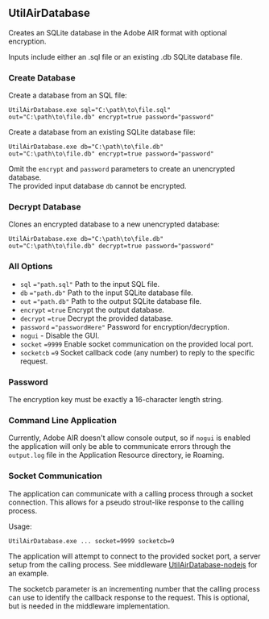 ## UtilAirDatabase

Creates an SQLite database in the Adobe AIR format with optional encryption.

Inputs include either an .sql file or an existing .db SQLite database file. 

### Create Database

Create a database from an SQL file:
```
UtilAirDatabase.exe sql="C:\path\to\file.sql" 
out="C:\path\to\file.db" encrypt=true password="password"
```
Create a database from an existing SQLite database file:
```
UtilAirDatabase.exe db="C:\path\to\file.db" 
out="C:\path\to\file.db" encrypt=true password="password"
```
Omit the `encrypt` and `password` parameters to create an unencrypted database.  
The provided input database `db` cannot be encrypted.

### Decrypt Database

Clones an encrypted database to a new unencrypted database:
```
UtilAirDatabase.exe db="C:\path\to\file.db" 
out="C:\path\to\file.db" decrypt=true password="password"
```

### All Options

- `sql` `="path.sql"` Path to the input SQL file.
- `db` `="path.db"` Path to the input SQLite database file.
- `out` `="path.db"` Path to the output SQLite database file.
- `encrypt` `=true` Encrypt the output database.
- `decrypt`  `=true` Decrypt the provided database.
- `password`  `="passwordHere"` Password for encryption/decryption.
- `nogui` - Disable the GUI.
- `socket` `=9999` Enable socket communication on the provided local port.
- `socketcb` `=9` Socket callback code (any number) to reply to the specific request.

### Password

The encryption key must be exactly a 16-character length string.


### Command Line Application

Currently, Adobe AIR doesn't allow console output, so if `nogui` is enabled the application will only be 
able to communicate errors through the `output.log` file in the Application Resource directory, ie Roaming.


### Socket Communication

The application can communicate with a calling process through a socket connection.
This allows for a pseudo strout-like response to the calling process.

Usage:
```
UtilAirDatabase.exe ... socket=9999 socketcb=9
```
The application will attempt to connect to the provided socket port, a server setup from the calling process. 
See middleware [UtilAirDatabase-nodejs](https://github.com/phanxgames/UtilAirDatabase-nodejs) for an example.

The socketcb parameter is an incrementing number that the calling process can use to identify the callback response to the request. 
This is optional, but is needed in the middleware implementation.